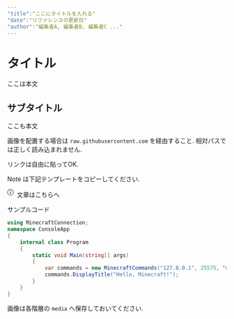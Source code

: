 ```yaml
---
"title":"ここにタイトルを入れる"
"date":"リファレンスの更新日"
"author":"編集者A, 編集者B, 編集者C ..."
---
```


# タイトル
ここは本文

## サブタイトル
ここも本文

画像を配置する場合は `raw.githubusercontent.com` を経由すること. 相対パスでは正しく読み込まれません.

リンクは自由に貼ってOK.

Note は下記テンプレートをコピーしてください.

<div class="alert alert-info" role="alert">
    <svg xmlns="http://www.w3.org/2000/svg" width="18" height="18" fill="currentColor" class="bi bi-info-circle" viewBox="0 0 20 20">
        <path d="M8 15A7 7 0 1 1 8 1a7 7 0 0 1 0 14zm0 1A8 8 0 1 0 8 0a8 8 0 0 0 0 16z" />
        <path d="m8.93 6.588-2.29.287-.082.38.45.083c.294.07.352.176.288.469l-.738 3.468c-.194.897.105 1.319.808 1.319.545 0 1.178-.252 1.465-.598l.088-.416c-.2.176-.492.246-.686.246-.275 0-.375-.193-.304-.533L8.93 6.588zM9 4.5a1 1 0 1 1-2 0 1 1 0 0 1 2 0z" />
    </svg>
    文章はこちらへ
</div>

サンプルコード

```cs:Program.cs
using MinecraftConnection;
namespace ConsoleApp
{
    internal class Program
    {
        static void Main(string[] args)
        {
            var commands = new MinecraftCommands("127.0.0.1", 25575, "minecraft");
            commands.DisplayTitle("Hello, Minecraft!");
        }
    }
}
```

画像は各階層の `media` へ保存しておいてください.
